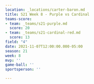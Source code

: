 ```yaml
---
location: _locations/carter-baron.md
title: S21 Week 8 - Purple vs Cardinal
teams-score:
- team: _teams/s21-purple.md
  score: 20
- team: _teams/s21-cardinal-red.md
  score: 13
field: "4"
date: 2021-11-07T12:00:00.000-05:00
season: 21
week: 8
mvp: ''
game-ball: ''
sportsperson: ''

---
```

